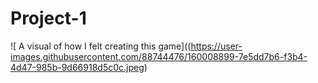 # Project-1
![ A visual of how I felt creating this game]((https://user-images.githubusercontent.com/88744476/160008899-7e5dd7b6-f3b4-4d47-985b-9d66918d5c0c.jpeg)
